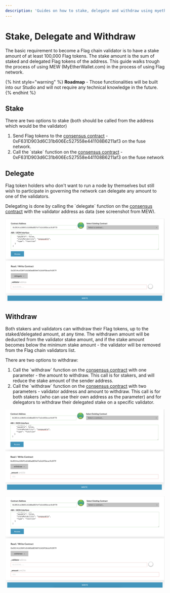 ```yaml
---
description: 'Guides on how to stake, delegate and withdraw using myetherwallet.com'
---
```


# Stake, Delegate and Withdraw

The basic requirement to become a Flag chain validator is to have a stake amount of at least 100,000 Flag tokens. The stake amount is the sum of staked and delegated Flag tokens of the address. This guide walks trough the process of using MEW \(MyEtherWallet.com\) in the process of using Flag network.

{% hint style="warning" %}
**Roadmap** - Those functionalities will be built into our Studio and will not require any technical knowledge in the future.
{% endhint %}

## Stake

There are two options to stake \(both should be called from the address which would be the validator\)

1. Send Flag tokens to the [consensus contract](https://flagscan.xyz/address/0xF631D903d6C31b606Ec527558e441108B6211af3) - 0xF631D903d6C31b606Ec527558e441108B6211af3 on the fuse network.
2. Call the \`stake\` function on the [consensus contract](https://flagscan.xyz/address/0xF631D903d6C31b606Ec527558e441108B6211af3) - 0xF631D903d6C31b606Ec527558e441108B6211af3 on the fuse network

 

## Delegate

Flag token holders who don't want to run a node by themselves but still wish to participate in governing the network can delegate any amount to one of the validators.

Delegating is done by calling the \`delegate\` function on the [consensus contract](https://flagscan.xyz/address/0xF631D903d6C31b606Ec527558e441108B6211af3) with the validator address as data \(see screenshot from MEW\).

![delegate](../../.gitbook/assets/screen-shot-2019-09-04-at-14.59.27.png)

## Withdraw

Both stakers and validators can withdraw their Flag tokens, up to the staked/delegated amount, at any time. The withdrawn amount will be deducted from the validator stake amount, and if the stake amount becomes below the minimum stake amount - the validator will be removed from the Flag chain validators list.

There are two options to withdraw:

1. Call the \`withdraw\` function on the [consensus contract](https://flagscan.xyz/address/0xF631D903d6C31b606Ec527558e441108B6211af3) with one parameter - the amount to withdraw. This call is for stakers, and will reduce the stake amount of the sender address.
2. Call the \`withdraw\` function on the [consensus contract](https://flagscan.xyz/address/0xF631D903d6C31b606Ec527558e441108B6211af3) with two parameters - validator address and amount to withdraw. This call is for both stakers \(who can use their own address as the parameter\) and for delegators to withdraw their delegated stake on a specific validator.

![withdraw option \#1](../../.gitbook/assets/screen-shot-2019-09-04-at-15.01.15.png)

![withdraw option \#2](../../.gitbook/assets/screen-shot-2019-09-04-at-15.01.25.png)

